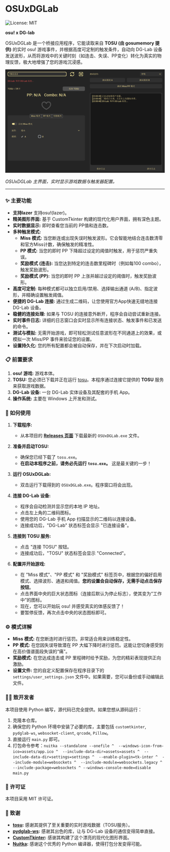 # OSUxDGLab

![License: MIT](https://img.shields.io/badge/License-MIT-yellow.svg)

**osu! x DG-lab**

OSUxDGLab 是一个桥接应用程序，它能读取来自 **TOSU (由 gosumemory 提供)** 的实时 osu! 游戏事件，并根据高度可定制的触发条件，自动向 DG-Lab 设备发送波形，从而将游戏中的关键时刻（如连击、失误、PP变化）转化为真实的物理反馈，极大地增强了您的游戏沉浸感。

![OSUxDGLab 主界面](https://raw.githubusercontent.com/yaki1210/OSUxDGLAB/main/assets/UI.png)

*OSUxDGLab 主界面，实时显示游戏数据与触发器配置。*

---

### ✨ 主要功能

-   **支持lazer** 支持osu!(lazer)。
-   **精美图形界面:** 基于 CustomTkinter 构建的现代化用户界面，拥有深色主题。
-   **实时数据显示:** 即时查看您当前的 PP值和连击数。
-   **多种触发模式:**
    -   **Miss 模式:** 当您断连或出现失误时触发波形。它会智能地结合连击数清零和官方Miss计数，确保触发的精准性。
    -   **PP 模式:** 当您的即时 PP 下降超过设定的阈值时触发，用于惩罚严重失误。
    -   **奖励模式 (连击):** 当您达到特定的连击数里程碑时（例如每100 combo），触发奖励波形。
    -   **奖励模式 (PP):** 当您的即时 PP 上涨并越过设定的阈值时，触发奖励波形。
-   **高度可定制:** 每种模式都可以独立启用/禁用、选择输出通道 (A/B)、指定波形，并精确设置触发阈值。
-   **便捷的 DG-Lab 连接:** 通过生成二维码，让您使用官方App快速无缝地连接 DG-Lab 设备。
-   **稳健的连接处理:** 如果与 TOSU 的连接意外断开，程序会自动尝试重新连接。
-   **实时事件日志:** 详细的日志窗口会实时显示所有连接状态、触发事件和已发送的命令。
-   **测试与模拟:** 无需开始游戏，即可轻松测试任意波形在不同通道上的效果，或模拟一次 Miss/PP 事件来验证您的设置。
-   **设置持久化:** 您的所有配置都会被自动保存，并在下次启动时加载。

### 📋 前置要求

1.  **osu! 游戏:** 游戏本体。
2.  **TOSU:** 您必须已下载并正在运行 [tosu](https://github.com/tosuapp/tosu)。本程序通过连接它提供的 **TOSU** 服务来获取游戏数据。
3.  **DG-Lab 设备:** 一台 DG-Lab 实体设备及其配套的手机 App。
4.  **操作系统:** 主要在 Windows 上开发和测试。

### 🚀 如何使用

1.  **下载程序:**
    -   从本项目的 **[Releases 页面](https://github.com/luxunus/OSUxDGLAB/releases)** 下载最新的 `OSUxDGLab.exe` 文件。

2.  **准备并启动TOSU:**
    -   确保您已经下载了 `tosu.exe`。
    -   **在启动本程序之前，请务必先运行 `tosu.exe`。** 这是最关键的一步！

3.  **运行 OSUxDGLab:**
    -   双击运行下载得到的 `OSUxDGLab.exe`。程序窗口将会出现。

4.  **连接 DG-Lab 设备:**
    -   程序会自动检测并显示您的本地 IP 地址。
    -   点击左上角的二维码图标。
    -   使用您的 DG-Lab 手机 App 扫描显示的二维码以连接设备。
    -   连接成功后，"DG-Lab" 状态标签会显示 "已连接设备"。

5.  **连接到 TOSU 服务:**
    -   点击 "连接 TOSU" 按钮。
    -   连接成功后，"TOSU" 状态标签会显示 "Connected"。

6.  **配置并开始游戏:**
    -   在 "Miss 模式"、"PP 模式" 和 "奖励模式" 标签页中，根据您的偏好启用模式、选择波形、通道和阈值。**您的设置会自动保存，无需手动点击保存按钮**。
    -   点击界面中央的巨大状态图标（连接后默认为停止标志），使其变为“工作中”的图标。
    -   现在，您可以开始玩 osu! 并感受真实的体感反馈了！
    -   要暂停反馈，再次点击中央的状态图标即可。

### ⚙️ 模式详解

-   **Miss 模式:** 在您断连时进行惩罚。非常适合用来训练稳定性。
-   **PP 模式:** 在您因失误导致潜在 PP 大幅下降时进行惩罚。这能让您切身感受到在高价值谱面段失误的“痛”。
-   **奖励模式:** 在您达成连击或 PP 里程碑时给予奖励，为您的精彩表现提供正向激励。
-   **设置文件:** 您的自定义配置保存在程序目录下的 `settings/user_settings.json` 文件中。如果需要，您可以备份或手动编辑此文件。

### 👨‍💻 致开发者

本项目使用 Python 编写，源代码已完全提供。如果您想从源码运行：

1.  克隆本仓库。
2.  确保您的 Python 环境中安装了必要的库，主要包括 `customtkinter`, `pydglab-ws`, `websocket-client`, `qrcode`, `Pillow`。
3.  直接运行 `main.py` 即可。
4.  打包命令参考：`nuitka --standalone --onefile ^  --windows-icon-from-ico=assets/app.ico ^  --include-data-dir=assets=assets ^  --include-data-dir=settings=settings ^  --enable-plugin=tk-inter ^  --include-module=websockets ^  --include-module=websockets.legacy ^  --include-package=websockets ^ --windows-console-mode=disable main.py`

### 📜 许可证

本项目采用 MIT 许可证。

### 🙏 致谢

-   **[tosu](https://github.com/tosuapp/tosu):** 感谢其提供了至关重要的实时游戏数据（TOSU服务）。
-   **[pydglab-ws](https://pypi.org/project/pydglab-ws/):** 感谢其出色的库，让与 DG-Lab 设备的通信变得简单直接。
-   **[CustomTkinter](https://github.com/TomSchimansky/CustomTkinter):** 感谢其构建了这个漂亮的现代化图形界面。
-   **[Nuitka](https://nuitka.net/):** 感谢这个优秀的 Python 编译器，使得打包分发变得可能。
